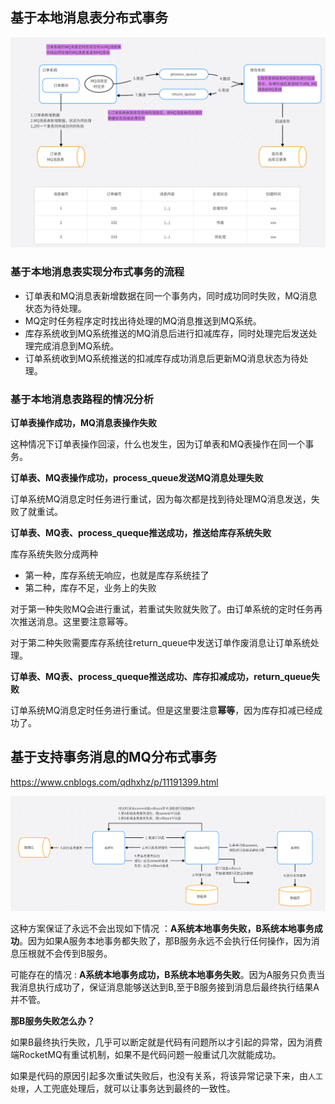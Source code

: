 ## 基于本地消息表分布式事务

![](分布式事务解决方案汇总/1.png)

### 基于本地消息表实现分布式事务的流程

- 订单表和MQ消息表新增数据在同一个事务内，同时成功同时失败，MQ消息状态为待处理。
- MQ定时任务程序定时找出待处理的MQ消息推送到MQ系统。
- 库存系统收到MQ系统推送的MQ消息后进行扣减库存，同时处理完后发送处理完成消息到MQ系统。
- 订单系统收到MQ系统推送的扣减库存成功消息后更新MQ消息状态为待处理。

### 基于本地消息表路程的情况分析

**订单表操作成功，MQ消息表操作失败**

这种情况下订单表操作回滚，什么也发生，因为订单表和MQ表操作在同一个事务。

**订单表、MQ表操作成功，process_queue发送MQ消息处理失败**

订单系统MQ消息定时任务进行重试，因为每次都是找到待处理MQ消息发送，失败了就重试。

**订单表、MQ表、process_queque推送成功，推送给库存系统失败**

库存系统失败分成两种

- 第一种，库存系统无响应，也就是库存系统挂了
- 第二种，库存不足，业务上的失败

对于第一种失败MQ会进行重试，若重试失败就失败了。由订单系统的定时任务再次推送消息。这里要注意幂等。

对于第二种失败需要库存系统往return_queue中发送订单作废消息让订单系统处理。

**订单表、MQ表、process_queque推送成功、库存扣减成功，return_queue失败**

订单系统MQ消息定时任务进行重试。但是这里要注意**幂等**，因为库存扣减已经成功了。

## 基于支持事务消息的MQ分布式事务

https://www.cnblogs.com/qdhxhz/p/11191399.html

![](分布式事务解决方案汇总/2.png)

这种方案保证了永远不会出现如下情况 ：**A系统本地事务失败，B系统本地事务成功**。因为如果A服务本地事务都失败了，那B服务永远不会执行任何操作，因为消息压根就不会传到B服务。

可能存在的情况 : **A系统本地事务成功，B系统本地事务失败**。因为A服务只负责当我消息执行成功了，保证消息能够送达到B,至于B服务接到消息后最终执行结果A并不管。

**那B服务失败怎么办？**

如果B最终执行失败，几乎可以断定就是代码有问题所以才引起的异常，因为消费端RocketMQ有重试机制，如果不是代码问题一般重试几次就能成功。

如果是代码的原因引起多次重试失败后，也没有关系，将该异常记录下来，由`人工处理`，人工兜底处理后，就可以让事务达到最终的一致性。